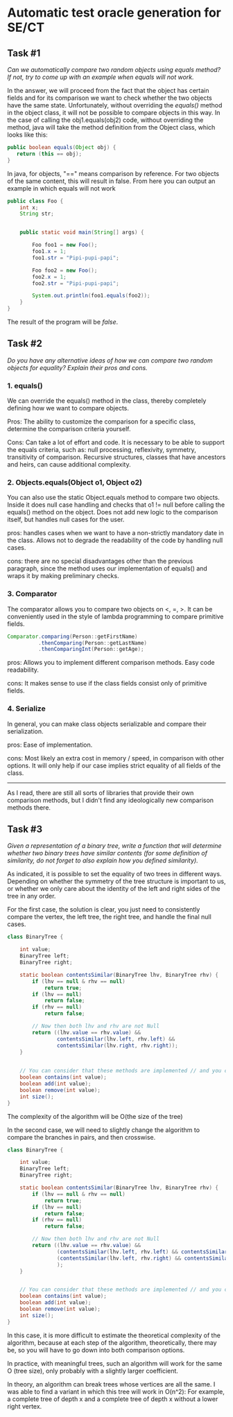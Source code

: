 

# Automatic test oracle generation for SE/CT

## Task #1

_Can we automatically compare two random objects using equals method? If not, try to come up with an example when equals will not work._

In the answer, we will proceed from the fact that the object has certain fields and for its comparison we want to check whether the two objects have the same state. Unfortunately, without overriding the _equals()_ method in the object class, it will not be possible to compare objects in this way. In the case of calling the obj1.equals(obj2) code, without overriding the method, java will take the method definition from the Object class, which looks like this:

```java
public boolean equals(Object obj) {
   return (this == obj);
}
```

In java, for objects, "==" means comparison by reference. For two objects of the same content, this will result in false. From here you can output an example in which equals will not work

```java
public class Foo {
    int x;
    String str;


    public static void main(String[] args) {

        Foo foo1 = new Foo();
        foo1.x = 1;
        foo1.str = "Pipi-pupi-papi";

        Foo foo2 = new Foo();
        foo2.x = 1;
        foo2.str = "Pipi-pupi-papi";

        System.out.println(foo1.equals(foo2));
    }
}
```

The result of the program will be _false_.

## Task #2

_Do you have any alternative ideas of how we can compare two random objects for equality? Explain their pros and cons._

### 1. equals()

We can override the equals() method in the class, thereby completely defining how we want to compare objects.

Pros: The ability to customize the comparison for a specific class, determine the comparison criteria yourself.

Cons: Can take a lot of effort and code. It is necessary to be able to support the equals criteria, such as: null processing, reflexivity, symmetry, transitivity of comparison. Recursive structures, classes that have ancestors and heirs, can cause additional complexity.

### 2. Objects.equals(Object o1, Object o2)

You can also use the static Object.equals method to compare two objects. Inside it does null case handling and checks that o1 != null before calling the equals() method on the object. Does not add new logic to the comparison itself, but handles null cases for the user.

pros: handles cases when we want to have a non-strictly mandatory date in the class. Allows not to degrade the readability of the code by handling null cases.

cons: there are no special disadvantages other than the previous paragraph, since the method uses our implementation of equals() and wraps it by making preliminary checks.

### 3. Comparator

The comparator allows you to compare two objects on <, =, >. It can be conveniently used in the style of lambda programming to compare primitive fields.

```java
Comparator.comparing(Person::getFirstName)
          .thenComparing(Person::getLastName)
          .thenComparingInt(Person::getAge);
```

pros: Allows you to implement different comparison methods. Easy code readability. 

cons: It makes sense to use if the class fields consist only of primitive fields.

### 4. Serialize

In general, you can make class objects serializable and compare their serialization.

pros: Ease of implementation.

cons: Most likely an extra cost in memory / speed, in comparison with other options. It will only help if our case implies strict equality of all fields of the class.

__________

As I read, there are still all sorts of libraries that provide their own comparison methods, but I didn't find any ideologically new comparison methods there.

## Task #3

_Given a representation of a binary tree, write a function that will determine whether two binary trees have similar contents (for some definition of similarity, do not forget to also explain how you defined similarity)._

As indicated, it is possible to set the equality of two trees in different ways. Depending on whether the symmetry of the tree structure is important to us, or whether we only care about the identity of the left and right sides of the tree in any order.

For the first case, the solution is clear, you just need to consistently compare the vertex, the left tree, the right tree, and handle the final null cases.

```java
class BinaryTree {

    int value;
    BinaryTree left;
    BinaryTree right;

    static boolean contentsSimilar(BinaryTree lhv, BinaryTree rhv) {
        if (lhv == null & rhv == null)
            return true;
        if (lhv == null)
            return false;
        if (rhv == null)
            return false;

        // Now then both lhv and rhv are not Null
        return ((lhv.value == rhv.value) &&
                contentsSimilar(lhv.left, rhv.left) &&
                contentsSimilar(lhv.right, rhv.right));
    }
    

    // You can consider that these methods are implemented // and you can use them if needed
    boolean contains(int value);
    boolean add(int value);
    boolean remove(int value);
    int size();
}
```

The complexity of the algorithm will be O(the size of the tree)

In the second case, we will need to slightly change the algorithm to compare the branches in pairs, and then crosswise.

```java
class BinaryTree {

    int value;
    BinaryTree left;
    BinaryTree right;

    static boolean contentsSimilar(BinaryTree lhv, BinaryTree rhv) {
        if (lhv == null & rhv == null)
            return true;
        if (lhv == null)
            return false;
        if (rhv == null)
            return false;

        // Now then both lhv and rhv are not Null
        return ((lhv.value == rhv.value) &&
                (contentsSimilar(lhv.left, rhv.left) && contentsSimilar(lhv.right, rhv.right)) ||
                (contentsSimilar(lhv.left, rhv.right) && contentsSimilar(lhv.right, rhv.left))
                );
    }


    // You can consider that these methods are implemented // and you can use them if needed
    boolean contains(int value);
    boolean add(int value);
    boolean remove(int value);
    int size();
}
```

In this case, it is more difficult to estimate the theoretical complexity of the algorithm, because at each step of the algorithm, theoretically, there may be, so you will have to go down into both comparison options.

In practice, with meaningful trees, such an algorithm will work for the same O (tree size), only probably with a slightly larger coefficient.

In theory, an algorithm can break trees whose vertices are all the same. I was able to find a variant in which this tree will work in O(n^2): For example, a complete tree of depth x and a complete tree of depth x without a lower right vertex.
